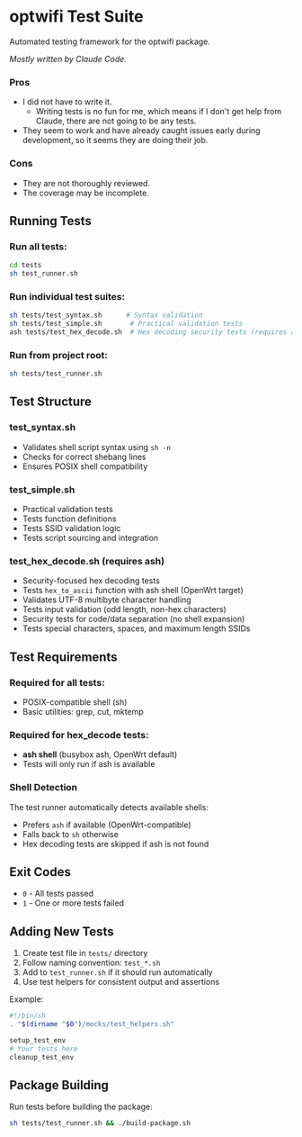 # optwifi Test Suite

Automated testing framework for the optwifi package.

_Mostly written by Claude Code._

### Pros
- I did not have to write it.
    - Writing tests is no fun for me, which means if I don't get help from Claude, there are not going to be any tests.
- They seem to work and have already caught issues early during development, so it seems they are doing their job.

### Cons
- They are not thoroughly reviewed.
- The coverage may be incomplete.

## Running Tests

### Run all tests:
```bash
cd tests
sh test_runner.sh
```

### Run individual test suites:
```bash
sh tests/test_syntax.sh      # Syntax validation
sh tests/test_simple.sh       # Practical validation tests
ash tests/test_hex_decode.sh  # Hex decoding security tests (requires ash)
```

### Run from project root:
```bash
sh tests/test_runner.sh
```

## Test Structure

### test_syntax.sh
- Validates shell script syntax using `sh -n`
- Checks for correct shebang lines
- Ensures POSIX shell compatibility

### test_simple.sh
- Practical validation tests
- Tests function definitions
- Tests SSID validation logic
- Tests script sourcing and integration

### test_hex_decode.sh (requires ash)
- Security-focused hex decoding tests
- Tests `hex_to_ascii` function with ash shell (OpenWrt target)
- Validates UTF-8 multibyte character handling
- Tests input validation (odd length, non-hex characters)
- Security tests for code/data separation (no shell expansion)
- Tests special characters, spaces, and maximum length SSIDs

## Test Requirements

### Required for all tests:
- POSIX-compatible shell (sh)
- Basic utilities: grep, cut, mktemp

### Required for hex_decode tests:
- **ash shell** (busybox ash, OpenWrt default)
- Tests will only run if ash is available

### Shell Detection

The test runner automatically detects available shells:
- Prefers `ash` if available (OpenWrt-compatible)
- Falls back to `sh` otherwise
- Hex decoding tests are skipped if ash is not found

## Exit Codes

- `0` - All tests passed
- `1` - One or more tests failed

## Adding New Tests

1. Create test file in `tests/` directory
2. Follow naming convention: `test_*.sh`
3. Add to `test_runner.sh` if it should run automatically
4. Use test helpers for consistent output and assertions

Example:
```bash
#!/bin/sh
. "$(dirname "$0")/mocks/test_helpers.sh"

setup_test_env
# Your tests here
cleanup_test_env
```

## Package Building

Run tests before building the package:
```bash
sh tests/test_runner.sh && ./build-package.sh
```
